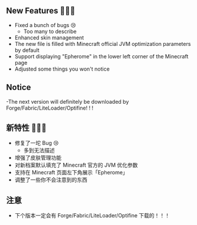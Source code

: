 ## New Features 🚀🚀🚀

- Fixed a bunch of bugs 😢
  - Too many to describe
- Enhanced skin management
- The new file is filled with Minecraft official JVM optimization parameters by default
- Support displaying "Epherome" in the lower left corner of the Minecraft page
- Adjusted some things you won't notice

## Notice

-The next version will definitely be downloaded by Forge/Fabric/LiteLoader/Optifine! ! !

## 新特性 🚀🚀🚀

- 修复了一坨 Bug 😢
  - 多到无法描述
- 增强了皮肤管理功能
- 对新档案默认填充了 Minecraft 官方的 JVM 优化参数
- 支持在 Minecraft 页面左下角展示「Epherome」
- 调整了一些你不会注意到的东西

## 注意

- 下个版本一定会有 Forge/Fabric/LiteLoader/Optifine 下载的！！！
